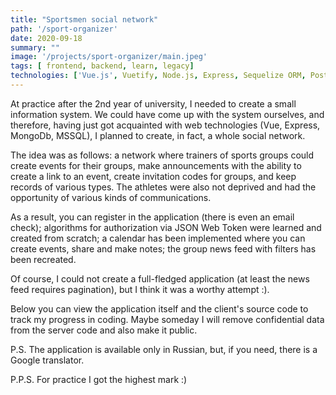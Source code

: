```yaml
---
title: "Sportsmen social network"
path: '/sport-organizer'
date: 2020-09-18
summary: ""
image: '/projects/sport-organizer/main.jpeg'
tags: [ frontend, backend, learn, legacy]
technologies: ['Vue.js', Vuetify, Node.js, Express, Sequelize ORM, PostgreSQL ]
---
```

At practice after the 2nd year of university, I needed to create a small information system. We could have come up with the system ourselves, and therefore, having just got acquainted with web technologies (Vue, Express, MongoDb, MSSQL), I planned to create, in fact, a whole social network.

The idea was as follows: a network where trainers of sports groups could create events for their groups, make announcements with the ability to create a link to an event, create invitation codes for groups, and keep records of various types. The athletes were also not deprived and had the opportunity of various kinds of communications.

As a result, you can register in the application (there is even an email check); algorithms for authorization via JSON Web Token were learned and created from scratch; a calendar has been implemented where you can create events, share and make notes; the group news feed with filters has been recreated.

Of course, I could not create a full-fledged application (at least the news feed requires pagination), but I think it was a worthy attempt :).

Below you can view the application itself and the client's source code to track my progress in coding. Maybe someday I will remove confidential data from the server code and also make it public.

P.S. The application is available only in Russian, but, if you need, there is a Google translator.

P.P.S. For practice I got the highest mark :)